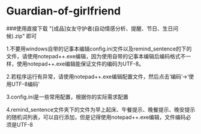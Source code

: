 # Guardian-of-girlfriend

###使用直接下载 "[成品]女友守护者(自动情感分析、提醒、节日、生日问候).zip" 即可

1.不要用windows自带的记事本编辑config.ini文件以及remind_sentence的下的文件，请使用notepad++.exe编辑，因为使用自带的记事本编辑后编码格式不一样，使用notepad++.exe编辑能保证文件的编码为UTF-8。

2.若程序运行有异常，请使用notepad++.exe编辑配置文件，然后点击‘编码’→‘使用UTF-8编码’

3.config.ini是一些常用配置，根据你的实际需求配置

4.remind_sentence文件夹下的文件为早上起床、午餐提示、晚餐提示、晚安提示的随机词列表，可以自行添加，但是记得使用notepad++.exe编辑，文件编码必须是UTF-8


